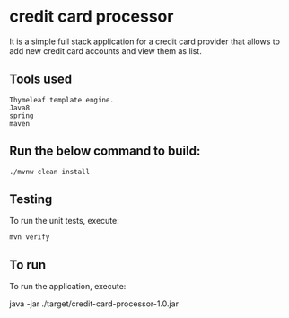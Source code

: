 # credit card processor
It is a simple full stack application for a credit card provider that allows to add new credit card accounts and view them as list.


## Tools used
```
Thymeleaf template engine.
Java8
spring
maven

```

## Run the below command to build:

```
./mvnw clean install

```

## Testing
To run the unit tests, execute:

```
mvn verify

```

## To run
To run the application, execute:

java -jar ./target/credit-card-processor-1.0.jar

